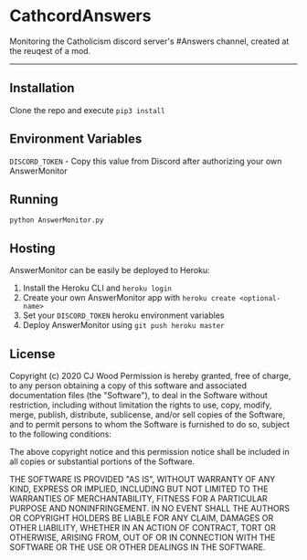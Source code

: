 # CathcordAnswers

Monitoring the Catholicism discord server's #Answers channel, created at the reuqest of a mod.

---

## Installation

Clone the repo and execute `pip3 install`

## Environment Variables

`DISCORD_TOKEN` - Copy this value from Discord after authorizing your own AnswerMonitor


## Running

`python AnswerMonitor.py`

## Hosting

AnswerMonitor can be easily be deployed to Heroku:

1. Install the Heroku CLI and `heroku login`
2. Create your own AnswerMonitor app with `heroku create <optional-name>`
3. Set your `DISCORD_TOKEN` heroku environment variables
4. Deploy AnswerMonitor using `git push heroku master`


## License

Copyright (c) 2020 CJ Wood
Permission is hereby granted, free of charge, to any person obtaining
a copy of this software and associated documentation files (the
"Software"), to deal in the Software without restriction, including
without limitation the rights to use, copy, modify, merge, publish,
distribute, sublicense, and/or sell copies of the Software, and to
permit persons to whom the Software is furnished to do so, subject to
the following conditions:

The above copyright notice and this permission notice shall be included
in all copies or substantial portions of the Software.

THE SOFTWARE IS PROVIDED "AS IS", WITHOUT WARRANTY OF ANY KIND,
EXPRESS OR IMPLIED, INCLUDING BUT NOT LIMITED TO THE WARRANTIES OF
MERCHANTABILITY, FITNESS FOR A PARTICULAR PURPOSE AND NONINFRINGEMENT.
IN NO EVENT SHALL THE AUTHORS OR COPYRIGHT HOLDERS BE LIABLE FOR ANY
CLAIM, DAMAGES OR OTHER LIABILITY, WHETHER IN AN ACTION OF CONTRACT,
TORT OR OTHERWISE, ARISING FROM, OUT OF OR IN CONNECTION WITH THE
SOFTWARE OR THE USE OR OTHER DEALINGS IN THE SOFTWARE.
